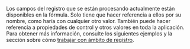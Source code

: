 Los campos del registro que se están procesando actualmente están disponibles en la fórmula.  Solo tiene que hacer referencia a ellos por su nombre, como haría con cualquier otro valor.  También puede hacer referencia a propiedades de control y otros valores en toda la aplicación.  Para obtener más información, consulte los siguientes ejemplos y la sección sobre cómo [trabajar con ámbito de registro](../working-with-tables.md#record-scope). 

